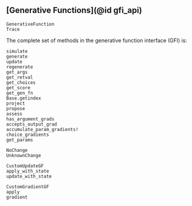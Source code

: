 ## [Generative Functions](@id gfi_api)

```@docs
GenerativeFunction
Trace
```

The complete set of methods in the generative function interface (GFI) is:

```@docs
simulate
generate
update
regenerate
get_args
get_retval
get_choices
get_score
get_gen_fn
Base.getindex
project
propose
assess
has_argument_grads
accepts_output_grad
accumulate_param_gradients!
choice_gradients
get_params
```

```@docs
NoChange
UnknownChange
```

```@docs
CustomUpdateGF
apply_with_state
update_with_state
```

```@docs
CustomGradientGF
apply
gradient
```